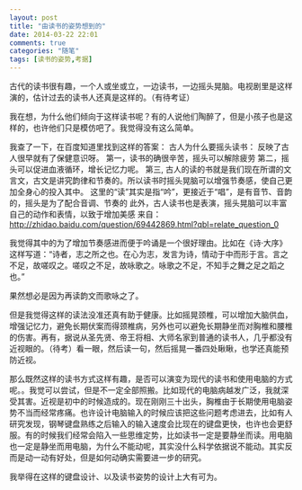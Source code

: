 ```yaml
---
layout: post
title: "由读书的姿势想到的"
date: 2014-03-22 22:01
comments: true
categories: "随笔"
tags: [读书的姿势,考据]
---
```

古代的读书很有趣，一个人或坐或立，一边读书，一边摇头晃脑。电视剧里是这样演的，估计过去的读书人还真是这样的。（有待考证）

我在想，为什么他们倾向于这样读书呢？有的人说他们陶醉了，但是小孩子也是这样的，也许他们只是模仿吧了。我觉得没有这么简单。

我查了一下，在百度知道里找到这样的答案：
古人为什么要摇头读书：
反映了古人很早就有了保健意识呀。 
第一，读书的确很辛苦，摇头可以解除疲劳 
第二，摇头可以促进血液循环，增长记忆力呢。 
第三, 古人的读的书就是我们现在所谓的文言文，古文是讲究韵律和节奏的。所以读书时摇头晃脑可以增强节奏感，使自己更加全身心的投入其中。 这里的“读”其实是指“吟”，更接近于“唱”，是有音节、音韵的，摇头是为了配合音调、节奏的 
此外，古人读书也是表演，摇头晃脑可以丰富自己的动作和表情，以致于增加美感
来自：http://zhidao.baidu.com/question/69442869.html?qbl=relate_question_0

我觉得其中的为了增加节奏感进而便于吟诵是一个很好理由。比如在《诗·大序》这样写道：“诗者，志之所之也。在心为志，发言为诗，情动于中而形于言。言之不足，故嗟叹之。嗟叹之不足，故咏歌之。咏歌之不足，不知手之舞之足之蹈之也。” 

果然想必是因为再读韵文而歌咏之了。

但是我觉得这样的读法没准还真有助于健康。比如摇晃颈椎，可以增加大脑供血，增强记忆力，避免长期伏案而得颈椎病，另外也可以避免长期静坐而对胸椎和腰椎的伤害。再有，据说从圣先贤、帝王将相、大师名家到普通的读书人，几乎都没有近视眼的。（待考）看一眼，然后读一句，然后摇晃一番四处瞅瞅，也学还真能预防近视。

那么既然这样的读书方式这样有趣，是否可以演变为现代的读书和使用电脑的方式呢。。我觉可以尝试，但是不一定全部照搬。比如现代的电脑病越发广泛，我就深受其害。近视是初中的时候造成的。现在刚刚三十出头，胸椎由于长期使用电脑姿势不当而经常疼痛。也许设计电脑输入的时候应该把这些问题考虑进去，比如有人研究发现，钢琴键盘熟练之后输入的输入速度会比现在的键盘更快，也许也会更舒服。有的时候我们经常会陷入一些思维定势，比如读书一定是要静坐而读。用电脑也一定是静坐而用电脑，为什么不能动呢，其实没什么科学依据说不能动。其实反而是动一动有好处，但是如何动确实需要进一步的研究。

我举得在这样的键盘设计、以及读书姿势的设计上大有可为。

